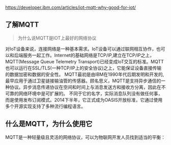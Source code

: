 https://developer.ibm.com/articles/iot-mqtt-why-good-for-iot/

## 了解MQTT
> 为什么说MQTT是IOT上最好的网络协议

对IoT设备来说，连接网络是一种基本需求。IoT设备可以通过联网相互协作，也可以和后端服务一起工作。Internet的基础网络是TCP/IP,建立在TCP/IP之上，MQTT(Message Queue Telemetry Transport)已经变成IoT交互的标准。MQTT也可以运行在SSL/TLS(一种TCP/IP上的安全协议)之上，它能保证设备直接传输的数据加密和数据的安全性。
   MQTT最初是由IBM在1990年代后期发明和开发的,最早应用于通过卫星链接输油管的传感器。顾名思义，MQTT是支持异步通信的一种协议。异步消息传递协议在空间和时间上与消息发送方和接收方分离，因此在不可靠的网络环境中是可扩展的。
   不同于它的名字，实际消息队列没有做任何事，而是使用发布订阅模式。2014下半年，它正式成为OASIS开放标准，它通过使用多个开源实现支持了多种流行编程语言。

## 什么是MQTT，为什么使用它
MQTT是一种轻量级且灵活的网络协议，可以为物联网开发人员找到适当的平衡：
